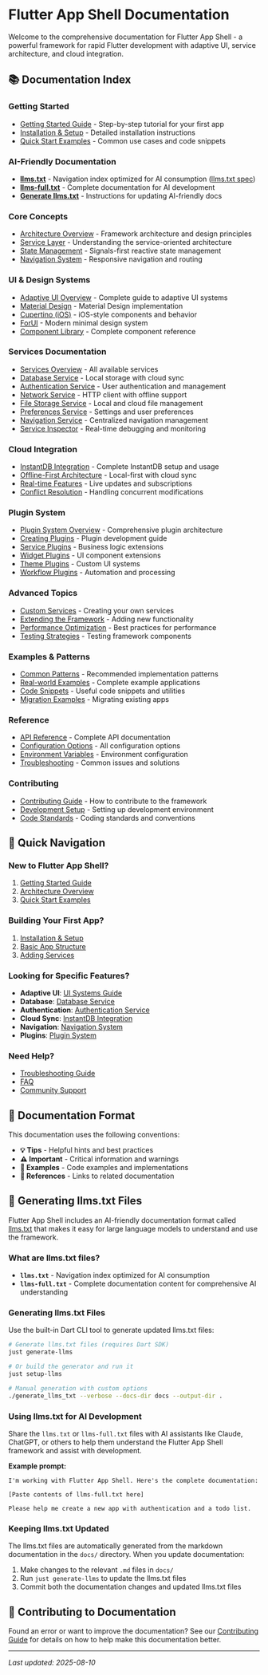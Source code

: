 # Flutter App Shell Documentation

Welcome to the comprehensive documentation for Flutter App Shell - a powerful framework for rapid Flutter development with adaptive UI, service architecture, and cloud integration.

## 📚 Documentation Index

### Getting Started
- [Getting Started Guide](getting-started.md) - Step-by-step tutorial for your first app
- [Installation & Setup](installation.md) - Detailed installation instructions
- [Quick Start Examples](quickstart-examples.md) - Common use cases and code snippets

### AI-Friendly Documentation
- **[llms.txt](../llms.txt)** - Navigation index optimized for AI consumption ([llms.txt spec](https://llmstxt.org))
- **[llms-full.txt](../llms-full.txt)** - Complete documentation for AI development
- **[Generate llms.txt](#generating-llmstxt-files)** - Instructions for updating AI-friendly docs

### Core Concepts
- [Architecture Overview](architecture.md) - Framework architecture and design principles
- [Service Layer](services/README.md) - Understanding the service-oriented architecture
- [State Management](state-management.md) - Signals-first reactive state management
- [Navigation System](navigation.md) - Responsive navigation and routing

### UI & Design Systems
- [Adaptive UI Overview](ui-systems/README.md) - Complete guide to adaptive UI systems
- [Material Design](ui-systems/material.md) - Material Design implementation
- [Cupertino (iOS)](ui-systems/cupertino.md) - iOS-style components and behavior
- [ForUI](ui-systems/forui.md) - Modern minimal design system
- [Component Library](ui-systems/components.md) - Complete component reference

### Services Documentation
- [Services Overview](services/README.md) - All available services
- [Database Service](services/database.md) - Local storage with cloud sync
- [Authentication Service](services/authentication.md) - User authentication and management
- [Network Service](services/networking.md) - HTTP client with offline support
- [File Storage Service](services/file-storage.md) - Local and cloud file management
- [Preferences Service](services/preferences.md) - Settings and user preferences
- [Navigation Service](services/navigation.md) - Centralized navigation management
- [Service Inspector](services/inspector.md) - Real-time debugging and monitoring

### Cloud Integration
- [InstantDB Integration](cloud/instantdb.md) - Complete InstantDB setup and usage
- [Offline-First Architecture](cloud/offline-first.md) - Local-first with cloud sync
- [Real-time Features](cloud/realtime.md) - Live updates and subscriptions
- [Conflict Resolution](cloud/conflict-resolution.md) - Handling concurrent modifications

### Plugin System
- [Plugin System Overview](plugin-system.md) - Comprehensive plugin architecture
- [Creating Plugins](plugins/creating-plugins.md) - Plugin development guide
- [Service Plugins](plugins/service-plugins.md) - Business logic extensions
- [Widget Plugins](plugins/widget-plugins.md) - UI component extensions
- [Theme Plugins](plugins/theme-plugins.md) - Custom UI systems
- [Workflow Plugins](plugins/workflow-plugins.md) - Automation and processing

### Advanced Topics
- [Custom Services](advanced/custom-services.md) - Creating your own services
- [Extending the Framework](advanced/extending.md) - Adding new functionality
- [Performance Optimization](advanced/performance.md) - Best practices for performance
- [Testing Strategies](advanced/testing.md) - Testing framework components

### Examples & Patterns
- [Common Patterns](examples/patterns.md) - Recommended implementation patterns
- [Real-world Examples](examples/real-world.md) - Complete example applications
- [Code Snippets](examples/snippets.md) - Useful code snippets and utilities
- [Migration Examples](examples/migration.md) - Migrating existing apps

### Reference
- [API Reference](api/README.md) - Complete API documentation
- [Configuration Options](reference/configuration.md) - All configuration options
- [Environment Variables](reference/environment.md) - Environment configuration
- [Troubleshooting](reference/troubleshooting.md) - Common issues and solutions

### Contributing
- [Contributing Guide](contributing/README.md) - How to contribute to the framework
- [Development Setup](contributing/development.md) - Setting up development environment
- [Code Standards](contributing/standards.md) - Coding standards and conventions

## 🚀 Quick Navigation

### New to Flutter App Shell?
1. [Getting Started Guide](getting-started.md)
2. [Architecture Overview](architecture.md)
3. [Quick Start Examples](quickstart-examples.md)

### Building Your First App?
1. [Installation & Setup](installation.md)
2. [Basic App Structure](examples/basic-app.md)
3. [Adding Services](services/README.md)

### Looking for Specific Features?
- **Adaptive UI**: [UI Systems Guide](ui-systems/README.md)
- **Database**: [Database Service](services/database.md)
- **Authentication**: [Authentication Service](services/authentication.md)
- **Cloud Sync**: [InstantDB Integration](cloud/instantdb.md)
- **Navigation**: [Navigation System](navigation.md)
- **Plugins**: [Plugin System](plugin-system.md)

### Need Help?
- [Troubleshooting Guide](reference/troubleshooting.md)
- [FAQ](reference/faq.md)
- [Community Support](contributing/support.md)

## 📖 Documentation Format

This documentation uses the following conventions:

- **💡 Tips** - Helpful hints and best practices
- **⚠️ Important** - Critical information and warnings
- **📝 Examples** - Code examples and implementations
- **🔗 References** - Links to related documentation

## 🤖 Generating llms.txt Files

Flutter App Shell includes an AI-friendly documentation format called [llms.txt](https://llmstxt.org) that makes it easy for large language models to understand and use the framework.

### What are llms.txt files?

- **`llms.txt`** - Navigation index optimized for AI consumption
- **`llms-full.txt`** - Complete documentation content for comprehensive AI understanding

### Generating llms.txt Files

Use the built-in Dart CLI tool to generate updated llms.txt files:

```bash
# Generate llms.txt files (requires Dart SDK)
just generate-llms

# Or build the generator and run it
just setup-llms

# Manual generation with custom options
./generate_llms_txt --verbose --docs-dir docs --output-dir .
```

### Using llms.txt for AI Development

Share the `llms.txt` or `llms-full.txt` files with AI assistants like Claude, ChatGPT, or others to help them understand the Flutter App Shell framework and assist with development.

**Example prompt:**
```
I'm working with Flutter App Shell. Here's the complete documentation:

[Paste contents of llms-full.txt here]

Please help me create a new app with authentication and a todo list.
```

### Keeping llms.txt Updated

The llms.txt files are automatically generated from the markdown documentation in the `docs/` directory. When you update documentation:

1. Make changes to the relevant `.md` files in `docs/`
2. Run `just generate-llms` to update the llms.txt files
3. Commit both the documentation changes and updated llms.txt files

## 🤝 Contributing to Documentation

Found an error or want to improve the documentation? See our [Contributing Guide](contributing/README.md) for details on how to help make this documentation better.

---

*Last updated: 2025-08-10*